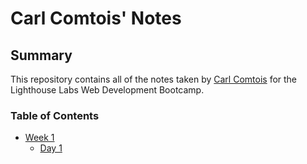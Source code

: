 # Carl Comtois' Notes

## Summary

This repository contains all of the notes taken by [Carl Comtois](https://github.com/TheMartonfi) for the Lighthouse Labs Web Development Bootcamp.

### Table of Contents
* [Week 1](/Week_1)
  * [Day 1](/Week_1/Day_1)